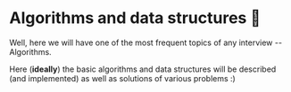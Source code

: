 # Algorithms and data structures :evergreen_tree:

Well, here we will have one of the most frequent topics of any interview -- Algorithms.

Here (**ideally**) the basic algorithms and data structures will be described (and implemented) as well as solutions of various problems :)
